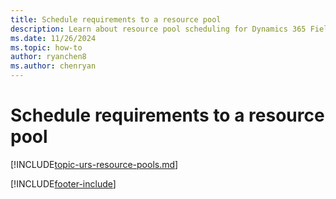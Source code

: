 ```yaml
---
title: Schedule requirements to a resource pool
description: Learn about resource pool scheduling for Dynamics 365 Field Service.
ms.date: 11/26/2024
ms.topic: how-to
author: ryanchen8
ms.author: chenryan
---
```


# Schedule requirements to a resource pool

[!INCLUDE[topic-urs-resource-pools.md](../shared/urs/resource-pools.md)]

[!INCLUDE[footer-include](../includes/footer-banner.md)]
